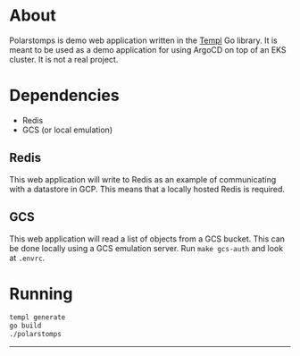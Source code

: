# About

Polarstomps is demo web application written in the [Templ](https://templ.guide/) Go library. It is meant to be used as a demo application for using ArgoCD on top of an EKS cluster. It is not a real project.

# Dependencies

* Redis
* GCS (or local emulation)

## Redis

This web application will write to Redis as an example of communicating with a datastore in GCP. This means that a locally hosted Redis is required.

## GCS

This web application will read a list of objects from a GCS bucket. This can be done locally using a GCS emulation server. Run `make gcs-auth` and look at `.envrc`.

# Running

``` sh
templ generate
go build
./polarstomps
```

---
